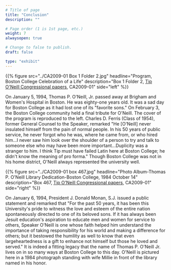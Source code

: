 ```yaml
---
# Title of page
title: "Conclusion"
description: ""

# Page order (1 is 1st page, etc.)
weight: 7
alwaysopen: true

# Change to false to publish.
draft: false

type: "exhibit"
---
```


{{% figure src="../CA2009-01 Box 1 Folder 2.jpg"
           headline="Program, Boston College Celebration of a Life"
           description="Box 1 Folder 2, [Tip O'Neill Congressional papers](https://bc-primo.hosted.exlibrisgroup.com/permalink/f/l6ucgu/ALMA-BC21339013100001021), CA2009-01"
           side="left" %}}

On January 5, 1994, Thomas P. O'Neill, Jr. passed away at Brigham and Women's Hospital in Boston. He was eighty-one years old. It was a sad day for Boston College as it had lost one of its "favorite sons." On February 3, the Boston College community held a final tribute for O'Neill. The cover of the program is reproduced to the left. Charles D. Ferris (Class of 1954), former General Counsel to the Speaker, remarked "He [O'Neill] never insulated himself from the pain of normal people. In his 50 years of public service, he never forgot who he was, where he came from, or who hired him...I never saw him look over the shoulder of a person to try and talk to someone else who may have been more important...Duplicity was a stranger to him. I think Tip must have failed Latin here at Boston College; he didn't know the meaning of pro forma." Though Boston College was not in his home district, O'Neill always represented the university well.

{{% figure src="../CA2009-01 box 467.jpg"
           headline="Photo Album-Thomas P. O'Neill Library Dedication-Boston College, 1984 October 14"
           description="Box 467, [Tip O'Neill Congressional papers](https://bc-primo.hosted.exlibrisgroup.com/permalink/f/l6ucgu/ALMA-BC21339013100001021), CA2009-01" side="right" %}}

On January 6, 1994, President J. Donald Monan, S.J. issued a public statement and remarked that "For the past 50 years, it has been this University's pride to witness the love and esteem of the entire nation spontaneously directed to one of its beloved sons. If it has always been Jesuit education's aspiration to educate men and women for service to others, Speaker O'Neill is one whose faith helped him understand the importance of taking responsibility for his world and making a difference for others; but it bestowed the humility as well to know that even largeheartedness is a gift to enhance not himself but those he loved and served." It is indeed a fitting legacy that the name of Thomas P. O'Neill Jr. lives on in so many ways at Boston College to this day. O'Neill is pictured here in a 1984 photograph standing with wife Millie in front of the library named in his honor.
